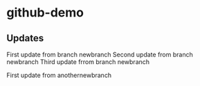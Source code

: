 # github-demo

## Updates
First update from branch newbranch
Second update from branch newbranch
Third update frrom branch newbranch

First update from anothernewbranch

